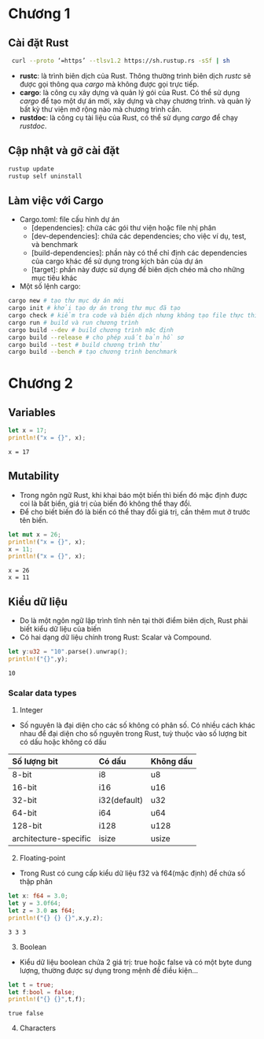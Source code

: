 # Chương 1

## Cài đặt Rust

``` bash
 curl --proto ‘=https’ --tlsv1.2 https://sh.rustup.rs -sSf | sh
```

  - **rustc**: là trình biên dịch của Rust. Thông thường trình biên dịch
    *rustc* sẽ được gọi thông qua *cargo* mà không được gọi trực tiếp.
  - **cargo**: là công cụ xây dựng và quản lý gói của Rust. Có thể sử
    dụng *cargo* để tạo một dự án mới, xây dựng và chạy chương trình.
    và quản lý bất kỳ thư viện mở rộng nào mà chương trình cần.
  - **rustdoc**: là công cụ tài liệu của Rust, có thể sử dụng *cargo* để
    chạy *rustdoc*.

## Cập nhật và gỡ cài đặt

``` bash
rustup update
rustup self uninstall
```

## Làm việc với Cargo

  - Cargo.toml: file cấu hình dự án
      - \[dependencies\]: chứa các gói thư viện hoặc file nhị phân
      - \[dev-dependencies\]: chứa các dependencies; cho việc ví dụ,
        test, và benchmark
      - \[build-dependencies\]: phần này có thể chỉ định các
        dependencies của cargo khác để sử dụng trong kịch bản của dự án
      - \[target\]: phần này được sử dụng để biên dịch chéo mã cho những
        mục tiêu khác
  - Một số lệnh cargo:

<!-- end list -->

``` bash
cargo new # tạo thư mục dự án mới
cargo init # khởi tạo dự án trong thư mục đã tạo
cargo check # kiểm tra code và biên dịch nhưng không tạo file thực thi
cargo run # build và run chương trình
cargo build --dev # build chương trình mặc định
cargo build --release # cho phép xuất bản hồ sơ
cargo build --test # build chương trình thử
cargo build --bench # tạo chương trình benchmark
```

# Chương 2

## Variables

``` rust
let x = 17;
println!("x = {}", x);
```

``` stdout
x = 17
```

## Mutability

  - Trong ngôn ngữ Rust, khi khai báo một biến thì biến đó mặc định được
    coi là bất biến, giá trị của biến đó không thể thay đổi.
  - Để cho biết biến đó là biến có thể thay đổi giá trị, cần thêm mut ở
    trước tên biến.

<!-- end list -->

``` rust
let mut x = 26;
println!("x = {}", x);
x = 11;
println!("x = {}", x);
```

``` stdout
x = 26
x = 11
```

## Kiểu dữ liệu

  - Do là một ngôn ngữ lập trình tĩnh nên tại thời điểm biên dịch, Rust
    phải biết kiểu dữ liệu của biến
  - Có hai dạng dữ liệu chính trong Rust: Scalar và Compound.

<!-- end list -->

``` rust
let y:u32 = "10".parse().unwrap();
println!("{}",y);
```

``` stdout
10
```

### Scalar data types

1.  Integer

<!-- end list -->

  - Số nguyên là đại diện cho các số không có phân số. Có nhiều cách
    khác nhau để đại diện cho số nguyên trong Rust, tuỳ thuộc vào số
    lượng bit có dấu hoặc không có dấu

| Số lượng bit          | Có dấu       | Không dấu |
| :-------------------- | :----------- | :-------- |
| 8-bit                 | i8           | u8        |
| 16-bit                | i16          | u16       |
| 32-bit                | i32(default) | u32       |
| 64-bit                | i64          | u64       |
| 128-bit               | i128         | u128      |
| architecture-specific | isize        | usize     |

2.  Floating-point

<!-- end list -->

  - Trong Rust có cung cấp kiểu dữ liệu f32 và f64(mặc định) để chứa số
    thập phân

<!-- end list -->

``` rust
let x: f64 = 3.0;
let y = 3.0f64;
let z = 3.0 as f64;
println!("{} {} {}",x,y,z);
```

``` stdout
3 3 3
```

3.  Boolean

<!-- end list -->

  - Kiểu dữ liệu boolean chứa 2 giá trị: true hoặc false và có một byte
    dung lượng, thường được sự dụng trong mệnh đề điều kiện…

<!-- end list -->

``` rust
let t = true;
let f:bool = false;
println!("{} {}",t,f);
```

``` stdout
true false
```

4.  Characters
